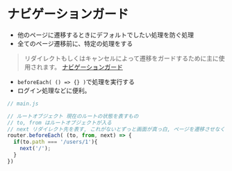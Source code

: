 # ナビゲーションガード

- 他のページに遷移するときにデフォルトでしたい処理を防ぐ処理
- 全てのページ遷移前に、特定の処理をする
> リダイレクトもしくはキャンセルによって遷移をガードするために主に使用されます。
[ナビゲーションガード](https://router.vuejs.org/ja/guide/advanced/navigation-guards.html)

- `beforeEach( () => {} )`で処理を実行する
- ログイン処理などに便利。

```js
// main.js

// ルートオブジェクト 現在のルートの状態を表すもの
// to, from はルートオブジェクトが入る
// next リダイレクト先を表す, これがないとずっと画面が真っ白, ページを遷移させなくするにはfalse, pathを指定して遷移させる
router.beforeEach( (to, from, next) => {
  if(to.path === '/users/1'){
    next('/');
  }
})
```
